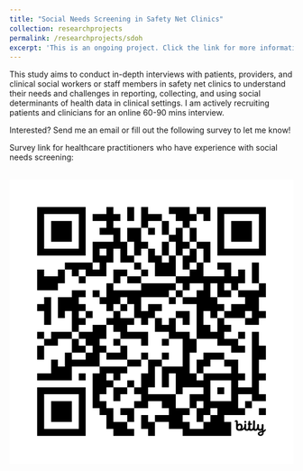 ```yaml
---
title: "Social Needs Screening in Safety Net Clinics"
collection: researchprojects
permalink: /researchprojects/sdoh
excerpt: 'This is an ongoing project. Click the link for more information. If you have experience with reporting or collecting social determinants of health information in safety net clinics, I would also like to hear from you. Check out how you can participate!'
---
```

This study aims to conduct in-depth interviews with patients, providers, and clinical social workers or staff members in safety net clinics to understand their needs and challenges in reporting, collecting, and using social determinants of health data in clinical settings. I am actively recruiting patients and clinicians for an online 60-90 mins interview.

Interested? Send me an email or fill out the following survey to let me know!

Survey link for healthcare practitioners who have experience with social needs screening: 

<a href="https://bit.ly/4aLZCMQ">

<br/><img src='/images/bit.ly_4aLZCMQ.png'>